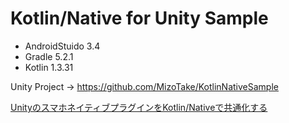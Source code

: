 # Kotlin/Native for Unity Sample

- AndroidStuido 3.4
- Gradle 5.2.1
- Kotlin 1.3.31

Unity Project → https://github.com/MizoTake/KotlinNativeSample

[UnityのスマホネイティブプラグインをKotlin/Nativeで共通化する](https://qiita.com/MizoTake/items/68a5ca7b4846a378a21b)